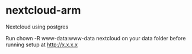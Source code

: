 # nextcloud-arm
Nextcloud using postgres


Run chown -R www-data:www-data nextcloud on your data folder before running setup at http://x.x.x.x


